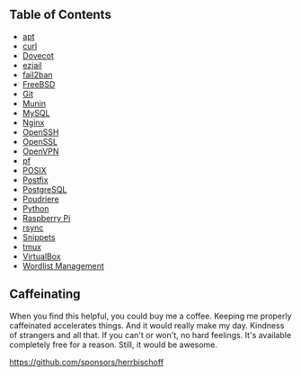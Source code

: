 ## Table of Contents

- [apt](apt.md)
- [curl](curl.md)
- [Dovecot](dovecot.md)
- [ezjail](ezjail.md)
- [fail2ban](fail2ban.md)
- [FreeBSD](freebsd.md)
- [Git](git.md)
- [Munin](munin.md)
- [MySQL](mysql.md)
- [Nginx](nginx.md)
- [OpenSSH](openssh.md)
- [OpenSSL](openssl.md)
- [OpenVPN](openvpn.md)
- [pf](pf.md)
- [POSIX](posix.md)
- [Postfix](postfix.md)
- [PostgreSQL](postgresql.md)
- [Poudriere](poudriere-armv6-howto.md)
- [Python](python.md)
- [Raspberry Pi](raspberrypi.md)
- [rsync](rsync.md)
- [Snippets](snippets.md)
- [tmux](tmux.md)
- [VirtualBox](virtualbox.md)
- [Wordlist Management](wordlists.md)

## Caffeinating

When you find this helpful, you could buy me a coffee. Keeping me properly 
caffeinated accelerates things. And it would really make my day. Kindness of 
strangers and all that. If you can't or won't, no hard feelings. It's available 
completely free for a reason. Still, it would be awesome.

https://github.com/sponsors/herrbischoff
